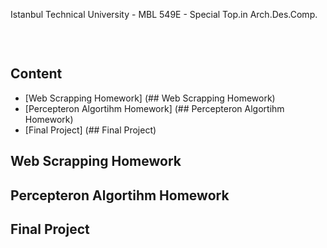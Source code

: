   
Istanbul Technical University - MBL 549E - Special Top.in Arch.Des.Comp.

<br/>
<p align="center">
  <img src=""https://i.vas3k.ru/7vx.jpg"">
</p>

## Content

* [Web Scrapping Homework] (## Web Scrapping Homework)
* [Percepteron Algortihm Homework] (## Percepteron Algortihm Homework)
* [Final Project] (## Final Project)


## Web Scrapping Homework

## Percepteron Algortihm Homework

## 

## Final Project
